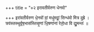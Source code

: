 +++
title = "०२ इरावतीर्वरुण धेनवो"

+++
इरा॑वतीर्वरुण धे॒नवो॑ वां॒ मधु॑मद्वां॒ सिन्ध॑वो मित्र दुह्रे ।  
त्रय॑स्तस्थुर्वृष॒भास॑स्तिसृ॒णां धि॒षणा॑नां रेतो॒धा वि द्यु॒मन्तः॑ ॥